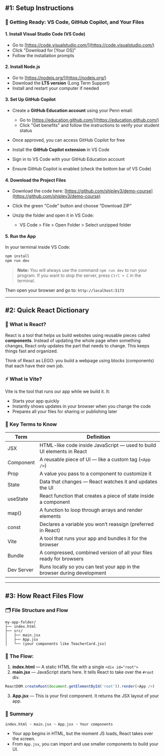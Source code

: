 ## #1: Setup Instructions

### 🚀 Getting Ready: VS Code, GitHub Copilot, and Your Files

#### 1. Install Visual Studio Code (VS Code)

* Go to [https://code.visualstudio.com/](https://code.visualstudio.com/)
* Click "Download for \[Your OS]"
* Follow the installation prompts

#### 2. Install Node.js

* Go to [https://nodejs.org/](https://nodejs.org/)
* Download the **LTS version** (Long Term Support)
* Install and restart your computer if needed

#### 3. Set Up GitHub Copilot

* Create a **GitHub Education account** using your Penn email:

  * Go to [https://education.github.com/](https://education.github.com/)
  * Click "Get benefits" and follow the instructions to verify your student status
* Once approved, you can access GitHub Copilot for free
* Install the **GitHub Copilot extension** in VS Code
* Sign in to VS Code with your GitHub Education account
* Ensure GitHub Copilot is enabled (check the bottom bar of VS Code)

#### 4. Download the Project Files

* Download the code here: [https://github.com/shipley3/demo-course](https://github.com/shipley3/demo-course)
* Click the green "Code" button and choose "Download ZIP"
* Unzip the folder and open it in VS Code:

  * VS Code > File > Open Folder > Select unzipped folder

#### 5. Run the App

In your terminal inside VS Code:

```bash
npm install
npm run dev
```
> **Note:** You will always use the command `npm run dev` to run your program. If you want to stop the server, press `Ctrl + C` in the terminal.

Then open your browser and go to: `http://localhost:5173`

---

## #2: Quick React Dictionary

### 🌟 What is React?

React is a tool that helps us build websites using reusable pieces called **components**. Instead of updating the whole page when something changes, React only updates the part that needs to change. This keeps things fast and organized.

Think of React as LEGO: you build a webpage using blocks (components) that each have their own job.

### ⚡ What is Vite?

Vite is the tool that runs our app while we build it. It:

* Starts your app quickly
* Instantly shows updates in your browser when you change the code
* Prepares all your files for sharing or publishing later

### 🧠 Key Terms to Know

| Term       | Definition                                                              |
| ---------- | ----------------------------------------------------------------------- |
| JSX        | HTML-like code inside JavaScript — used to build UI elements in React   |
| Component  | A reusable piece of UI — like a custom tag (`<App />`)                  |
| Prop       | A value you pass to a component to customize it                         |
| State      | Data that changes — React watches it and updates the UI                 |
| useState   | React function that creates a piece of state inside a component         |
| map()      | A function to loop through arrays and render elements                   |
| const      | Declares a variable you won’t reassign (preferred in React)             |
| Vite       | A tool that runs your app and bundles it for the browser                |
| Bundle     | A compressed, combined version of all your files ready for browsers     |
| Dev Server | Runs locally so you can test your app in the browser during development |

---

## #3: How React Files Flow

### 🗂️ File Structure and Flow

```
my-app-folder/
├── index.html
├── src/
│   ├── main.jsx
│   ├── App.jsx
│   └── (your components like TeacherCard.jsx)
```

### 🔁 The Flow:

1. **index.html** — A static HTML file with a single `<div id="root">`
2. **main.jsx** — JavaScript starts here. It tells React to take over the `#root` div.

```js
ReactDOM.createRoot(document.getElementById('root')).render(<App />)
```

3. **App.jsx** — This is your first component. It returns the JSX layout of your app.

### 🔄 Summary

```html
index.html ➝ main.jsx ➝ App.jsx ➝ Your components
```

* Your app begins in HTML, but the moment JS loads, React takes over the screen.
* From `App.jsx`, you can import and use smaller components to build your UI.